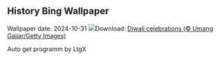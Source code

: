 ## History Bing Wallpaper
Wallpaper date: 2024-10-31
![](https://www.bing.com/th?id=OHR.FireworksDiwali_EN-IN6255593826_UHD.jpg&w=1000)Download: [Diwali celebrations (© Umang Gajjar/Getty Images)](https://www.bing.com/th?id=OHR.FireworksDiwali_EN-IN6255593826_UHD.jpg)

Auto get programm by LtgX
